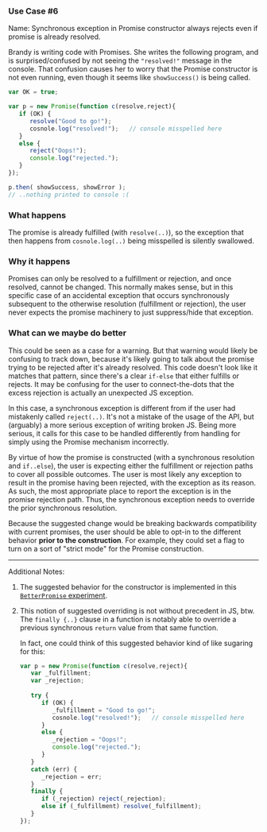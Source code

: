 ### Use Case #6

Name: Synchronous exception in Promise constructor always rejects even if promise is already resolved.

Brandy is writing code with Promises. She writes the following program, and is surprised/confused by not seeing the `"resolved!"` message in the console. That confusion causes her to worry that the Promise constructor is not even running, even though it seems like `showSuccess()` is being called.

```js
var OK = true;

var p = new Promise(function c(resolve,reject){
   if (OK) {
      resolve("Good to go!");
      cosnole.log("resolved!");   // console misspelled here
   }
   else {   
      reject("Oops!");
      console.log("rejected.");
   }
});

p.then( showSuccess, showError );
// ..nothing printed to console :(
```

### What happens

The promise is already fulfilled (with `resolve(..)`), so the exception that then happens from `cosnole.log(..)` being misspelled is silently swallowed.

### Why it happens

Promises can only be resolved to a fulfillment or rejection, and once resolved, cannot be changed. This normally makes sense, but in this specific case of an accidental exception that occurs synchronously subsequent to the otherwise resolution (fulfillment or rejection), the user never expects the promise machinery to just suppress/hide that exception.

### What can we maybe do better

This could be seen as a case for a warning. But that warning would likely be confusing to track down, because it's likely going to talk about the promise trying to be rejected after it's already resolved. This code doesn't look like it matches that pattern, since there's a clear `if-else` that either fulfills or rejects. It may be confusing for the user to connect-the-dots that the excess rejection is actually an unexpected JS exception.

In this case, a synchronous exception is different from if the user had mistakenly called `reject(..)`. It's not a mistake of the usage of the API, but (arguably) a more serious exception of writing broken JS. Being more serious, it calls for this case to be handled differently from handling for simply using the Promise mechanism incorrectly.

By virtue of how the promise is constructed (with a synchronous resolution and `if..else`), the user is expecting either the fulfillment or rejection paths to cover all possible outcomes. The user is most likely any exception to result in the promise having been rejected, with the exception as its reason. As such, the most appropriate place to report the exception is in the promise rejection path. Thus, the synchronous exception needs to override the prior synchronous resolution.

Because the suggested change would be breaking backwards compatibility with current promises, the user should be able to opt-in to the different behavior **prior to the construction**. For example, they could set a flag to turn on a sort of "strict mode" for the Promise construction.

----

Additional Notes:

1. The suggested behavior for the constructor is implemented in this [`BetterPromise` experiment](https://gist.github.com/getify/1173cac45d15fc4ff0a880f32fd598ab).

2. This notion of suggested overriding is not without precedent in JS, btw. The `finally {..}` clause in a function is notably able to override a previous synchronous `return` value from that same function.

   In fact, one could think of this suggested behavior kind of like sugaring for this:

   ```js
   var p = new Promise(function c(resolve,reject){
      var _fulfillment;
      var _rejection;
      
      try {
         if (OK) {
            _fulfillment = "Good to go!";
            cosnole.log("resolved!");   // console misspelled here
         }
         else {
            _rejection = "Oops!";
            console.log("rejected.");
         }
      }
      catch (err) {
         _rejection = err;
      }
      finally {
         if (_rejection) reject(_rejection);
         else if (_fulfillment) resolve(_fulfillment);
      }
   });
   ```

